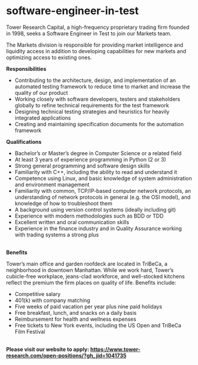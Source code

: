 # software-engineer-in-test
Tower Research Capital, a high-frequency proprietary trading firm founded in 1998, seeks a Software Engineer in Test to join our Markets team. 

The Markets division is responsible for providing market intelligence and liquidity access in addition to developing capabilities for new markets and optimizing access to existing ones.

<b>Responsibilities</b></br> 

- Contributing to the architecture, design, and implementation of an automated testing framework to reduce time to market and increase the quality of our product </br> 
- Working closely with software developers, testers and stakeholders globally to refine technical requirements for the test framework</br> 
- Designing technical testing strategies and heuristics for heavily integrated applications</br> 
- Creating and maintaining specification documents for the automation framework</br> 

<b>Qualifications</b>

- Bachelor’s or Master’s degree in Computer Science or a related field </br> 
- At least 3 years of experience programming in Python (2 or 3) </br>
- Strong general programming and software design skills </br>
- Familiarity with C++, including the ability to read and understand it </br>
- Competence using Linux, and basic knowledge of system administration and environment management </br>
- Familiarity with common, TCP/IP-based computer network protocols, an understanding of network protocols in general (e.g. the OSI model), and knowledge of how to troubleshoot them </br>
- A background using version control systems (ideally including git) </br>
- Experience with modern methodologies such as BDD or TDD </br>
- Excellent written and oral communication skills </br>
- Experience in the finance industry and in Quality Assurance working with trading systems a strong plus </br></br>

<b> Benefits </b></br>

Tower’s main office and garden roofdeck are located in TriBeCa, a neighborhood in downtown Manhattan. While we work hard, Tower’s cubicle-free workplace, jeans-clad workforce, and well-stocked kitchens reflect the premium the firm places on quality of life. Benefits include: </br>

- Competitive salary </br>
- 401(k) with company matching </br>
- Five weeks of paid vacation per year plus nine paid holidays </br>
- Free breakfast, lunch, and snacks on a daily basis </br>
- Reimbursement for health and wellness expenses </br>
- Free tickets to New York events, including the US Open and TriBeCa Film Festival </br></br>

<b>  Please visit our website to apply: https://www.tower-research.com/open-positions/?gh_jid=1041735 </b>
